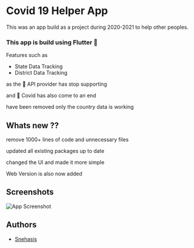 
# Covid 19 Helper App

This was an app build as a project during 2020-2021 to help other peoples.

### This app is build using Flutter 💙

Features such as

- State Data Tracking 
- District Data Tracking

as the 👷 API provider has stop supporting

and 💪 Covid has also come to an end 

have been removed only the country data is working

## Whats new ??

remove 1000+ lines of code and unnecessary files
 
updated all existing packages up to date

changed the UI and made it more simple 

Web Version is also now added


## Screenshots

![App Screenshot]()


## Authors

- [Snehasis](https://www.github.com/snehasis4321)

